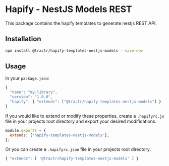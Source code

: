 # Hapify - NestJS Models REST

This package contains the hapify templates to generate nestjs REST API.

## Installation

```sh
npm install @tractr/hapify-templates-nestjs-models --save-dev
```

## Usage

In your `package.json`:

```javascript
{
  "name": "my-library",
  "version": "1.0.0",
  "hapify": { "extends": ["@tractr/hapify-templates-nestjs-models"] }
}
```

If you would like to extend or modify these properties, create a `.hapifyrc.js`
file in your projects root directory and export your desired modifications.

```javascript
module.exports = {
  extends: ['hapify-templates-nestjs-models'],
};
```

Or you can create a `.hapifyrc.json` file in your projects root directory.

```javascript
{ "extends": [ '@tractr/hapify-templates-nestjs-models' ] }
```
